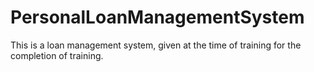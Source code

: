 # PersonalLoanManagementSystem
This is a loan management system, given at the time of training for the completion of training.
